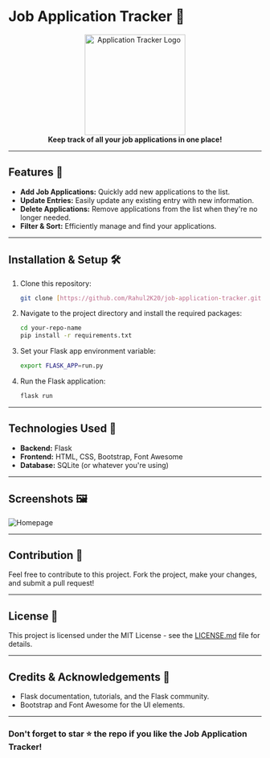 # Job Application Tracker 📝

<div align="center">
    <img src="![image](https://github.com/Rahul2K20/job-application-tracker/assets/63788480/768abed4-2ff5-45c1-a3f0-e4f19c72a107)
" alt="Application Tracker Logo" width="200">
    <br>
    <strong>Keep track of all your job applications in one place!</strong>
    <br>
</div>

---

## Features 🌟

- **Add Job Applications:** Quickly add new applications to the list.
- **Update Entries:** Easily update any existing entry with new information.
- **Delete Applications:** Remove applications from the list when they're no longer needed.
- **Filter & Sort:** Efficiently manage and find your applications.

---

## Installation & Setup 🛠

1. Clone this repository:
    ```bash
    git clone [https://github.com/Rahul2K20/job-application-tracker.git]
    ```

2. Navigate to the project directory and install the required packages:
    ```bash
    cd your-repo-name
    pip install -r requirements.txt
    ```

3. Set your Flask app environment variable:
    ```bash
    export FLASK_APP=run.py
    ```

4. Run the Flask application:
    ```bash
    flask run
    ```

---

## Technologies Used 💼

- **Backend:** Flask
- **Frontend:** HTML, CSS, Bootstrap, Font Awesome
- **Database:** SQLite (or whatever you're using)

---

## Screenshots 🖼

![Homepage](link-to-your-homepage-screenshot.png)

---

## Contribution 🤝

Feel free to contribute to this project. Fork the project, make your changes, and submit a pull request!

---

## License 📄

This project is licensed under the MIT License - see the [LICENSE.md](LICENSE.md) file for details.

---

## Credits & Acknowledgements 👏

- Flask documentation, tutorials, and the Flask community.
- Bootstrap and Font Awesome for the UI elements.

---

### Don't forget to star ⭐ the repo if you like the Job Application Tracker!

